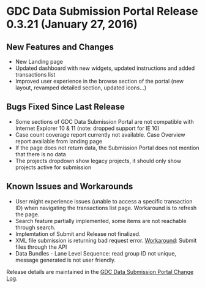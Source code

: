 # GDC Data Submission Portal Release 0.3.21 (January 27, 2016)

## New Features and Changes

*   New Landing page
*   Updated dashboard with new widgets, updated instructions and added transactions list
*   Improved user experience in the browse section of the portal (new layout, revamped detailed section, updated icons...)

## Bugs Fixed Since Last Release

*   Some sections of GDC Data Submission Portal are not compatible with Internet Explorer 10 & 11 (note: dropped support for IE 10)
*   Case count coverage report currently not available. Case Overview report available from landing page
*   If the page does not return data, the Submission Portal does not mention that there is no data
*   The projects dropdown show legacy projects, it should only show projects active for submission

## Known Issues and Workarounds

*   User might experience issues (unable to access a specific transaction ID) when navigating the transactions list page. Workaround is to refresh the page.
*   Search feature partially implemented, some items are not reachable through search.
*   Implemtation of Submit and Release not finalized.
*   XML file submission is returning bad request error.
    <u>Workaround</u>: Submit files through the API
*   Data Bundles - Lane Level Sequence: read group ID not unique, message generated is not user friendly.

Release details are maintained in the [GDC Data Submission Portal Change Log](https://github.com/NCI-GDC/submission-ui/blob/master/CHANGELOG.md).
